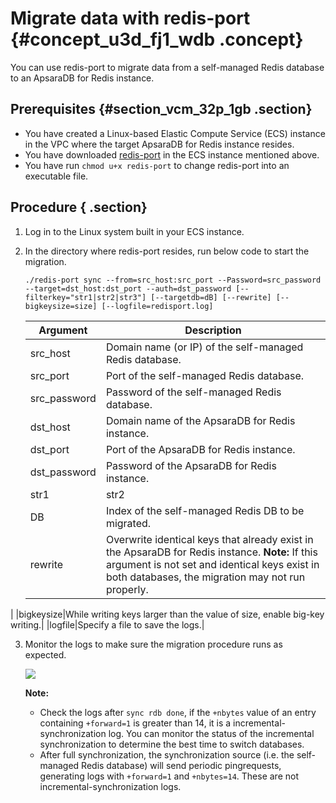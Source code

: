# Migrate data with redis-port {#concept_u3d_fj1_wdb .concept}

You can use redis-port to migrate data from a self-managed Redis database to an ApsaraDB for Redis instance.

## Prerequisites {#section_vcm_32p_1gb .section}

-   You have created a Linux-based Elastic Compute Service \(ECS\) instance in the VPC where the target ApsaraDB for Redis instance resides.
-   You have downloaded [redis-port](http://docs-aliyun.cn-hangzhou.oss.aliyun-inc.com/assets/attach/85829/cn_zh/1533199526614/redis-port%282%29?spm=a2c4g.11186623.2.10.1b5447ceE6Wtwt) in the ECS instance mentioned above.
-   You have run `chmod u+x redis-port` to change redis-port into an executable file.

## Procedure { .section}

1.  Log in to the Linux system built in your ECS instance.
2.  In the directory where redis-port resides, run below code to start the migration.

    ```language-bourne
    ./redis-port sync --from=src_host:src_port --Password=src_password --target=dst_host:dst_port --auth=dst_password [--filterkey="str1|str2|str3"] [--targetdb=dB] [--rewrite] [--bigkeysize=size] [--logfile=redisport.log]
    ```

    |Argument|Description|
    |--------|-----------|
    |src\_host|Domain name \(or IP\) of the self-managed Redis database.|
    |src\_port|Port of the self-managed Redis database.|
    |src\_password|Password of the self-managed Redis database.|
    |dst\_host|Domain name of the ApsaraDB for Redis instance.|
    |dst\_port|Port of the ApsaraDB for Redis instance.|
    |dst\_password|Password of the ApsaraDB for Redis instance.|
    |str1|str2|str3|Filter keys with str1, str2, or str3.|
    |DB|Index of the self-managed Redis DB to be migrated.|
    |rewrite|Overwrite identical keys that already exist in the ApsaraDB for Redis instance. **Note:** If this argument is not set and identical keys exist in both databases, the migration may not run properly.

|
    |bigkeysize|While writing keys larger than the value of size, enable big-key writing.|
    |logfile|Specify a file to save the logs.|

3.  Monitor the logs to make sure the migration procedure runs as expected.

    ![](http://static-aliyun-doc.oss-cn-hangzhou.aliyuncs.com/assets/img/3157/15441637442803_en-US.png)

    **Note:** 

    -   Check the logs after `sync rdb done`, if the `+nbytes` value of an entry containing `+forward=1` is greater than 14, it is a incremental-synchronization log. You can monitor the status of the incremental synchronization to determine the best time to switch databases.
    -   After full synchronization, the synchronization source \(i.e. the self-managed Redis database\) will send periodic pingrequests, generating logs with `+forward=1` and `+nbytes=14`. These are not incremental-synchronization logs.

